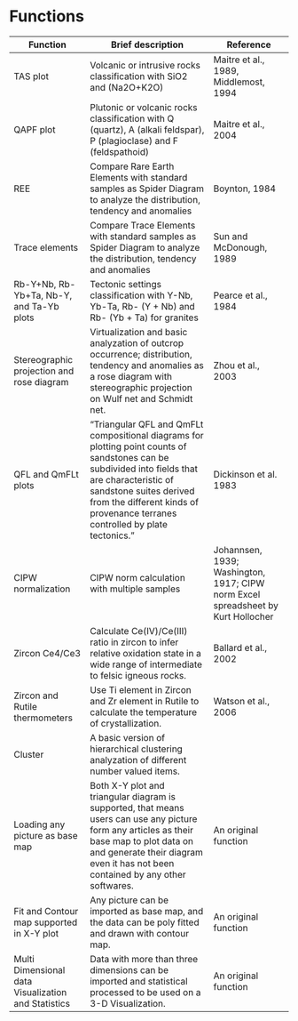 # Functions


|Function|Brief description|Reference
|--|--|--|
|TAS plot|Volcanic or intrusive rocks classification with SiO2 and (Na2O+K2O)|Maitre et al., 1989, Middlemost, 1994|
|QAPF plot|Plutonic or volcanic rocks classification with Q (quartz), A (alkali feldspar), P (plagioclase) and F (feldspathoid)|Maitre et al., 2004|
|REE|Compare Rare Earth Elements with standard samples as Spider Diagram to analyze the distribution, tendency and anomalies|Boynton, 1984|
|Trace elements |Compare Trace Elements with standard samples as Spider Diagram to analyze the distribution, tendency and anomalies|Sun and McDonough, 1989|
|Rb-Y+Nb, Rb-Yb+Ta, Nb-Y, and Ta-Yb plots|Tectonic settings classification with Y-Nb, Yb-Ta, Rb- (Y + Nb) and Rb- (Yb + Ta) for granites|Pearce et al., 1984|
|Stereographic projection and rose diagram|Virtualization and basic analyzation of outcrop occurrence; distribution, tendency and anomalies as a rose diagram with stereographic projection on Wulf net and Schmidt net.|Zhou et al., 2003|
|QFL and QmFLt plots|“Triangular QFL and QmFLt compositional diagrams for plotting point counts of sandstones can be subdivided into fields that are characteristic of sandstone suites derived from the different kinds of provenance terranes controlled by plate tectonics.”|Dickinson et al. 1983|
|CIPW normalization|CIPW norm calculation with multiple samples |Johannsen, 1939; Washington, 1917; CIPW norm Excel spreadsheet by Kurt Hollocher|
|Zircon Ce4/Ce3|Calculate Ce(IV)/Ce(III) ratio in zircon to infer relative oxidation state in a wide range of intermediate to felsic igneous rocks.|Ballard et al., 2002|
|Zircon and Rutile thermometers|Use Ti element in Zircon and Zr element in Rutile to calculate the temperature of crystallization.|Watson et al., 2006|
|Cluster|A basic version of hierarchical clustering analyzation of different number valued items.|
|Loading any picture as base map|Both X-Y plot and triangular diagram is supported, that means users can use any picture form any articles as their base map to plot data on and generate their diagram even it has not been contained by any other softwares.|An original function|
|Fit and Contour map supported in X-Y plot| Any picture can be imported as base map, and the data can be poly fitted and drawn with contour map.|An original function|
|Multi Dimensional data Visualization and Statistics|Data with more than three dimensions can be imported and statistical processed to be used on a 3-D Visualization. |An original function|
